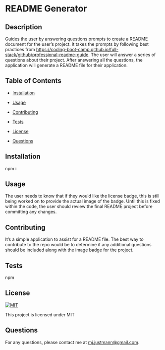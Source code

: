 
# README Generator

## Description
Guides the user by answering questions prompts to create a README document for the user’s project. It takes the prompts by following best practices from https://coding-boot-camp.github.io/full-stack/github/professional-readme-guide. The user will answer a series of questions about their project. After answering all the questions, the application will generate a README file for their application.

## Table of Contents

- [Installation](#installation)

- [Usage](#usage)

- [Contributing](#contributing)

- [Tests](#tests)

- [License](#license)

- [Questions](#questions)
  
## Installation
npm i

## Usage
The user needs to know that if they would like the license badge, this is still being worked on to provide the actual image of the badge. Until this is fixed within the code, the user should review the final README project before committing any changes.
  
## Contributing
It’s a simple application to assist for a README file. The best way to contribute to the repo would be to determine if any additional questions should be included along with the image badge for the project.
  
## Tests
npm

## License

[![MIT](https://img.shields.io/badge/License-MIT-yellow.svg)](https://opensource.org/licenses/MIT)

This project is licensed under MIT


## Questions
For any questions, please contact me at mj.justmann@gmail.com.
